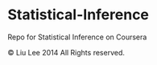 Statistical-Inference
=====================

Repo for Statistical Inference on Coursera

© Liu Lee 2014 All Rights reserved. 